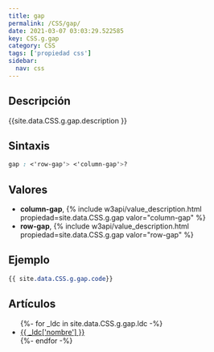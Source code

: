 ```yaml
---
title: gap
permalink: /CSS/gap/
date: 2021-03-07 03:03:29.522585
key: CSS.g.gap
category: CSS
tags: ['propiedad css']
sidebar: 
  nav: css
---
```


## Descripción
{{site.data.CSS.g.gap.description }}

## Sintaxis
~~~css
gap : <'row-gap'> <'column-gap'>?
~~~

## Valores
* **column-gap**,  {% include w3api/value_description.html propiedad=site.data.CSS.g.gap valor="column-gap" %}
* **row-gap**,  {% include w3api/value_description.html propiedad=site.data.CSS.g.gap valor="row-gap" %}

## Ejemplo
~~~css
{{ site.data.CSS.g.gap.code}}
~~~

## Artículos
<ul>
{%- for _ldc in site.data.CSS.g.gap.ldc -%}
   <li>
       <a href="{{_ldc['url'] }}">{{ _ldc['nombre'] }}</a>
   </li>
{%- endfor -%}
</ul>
